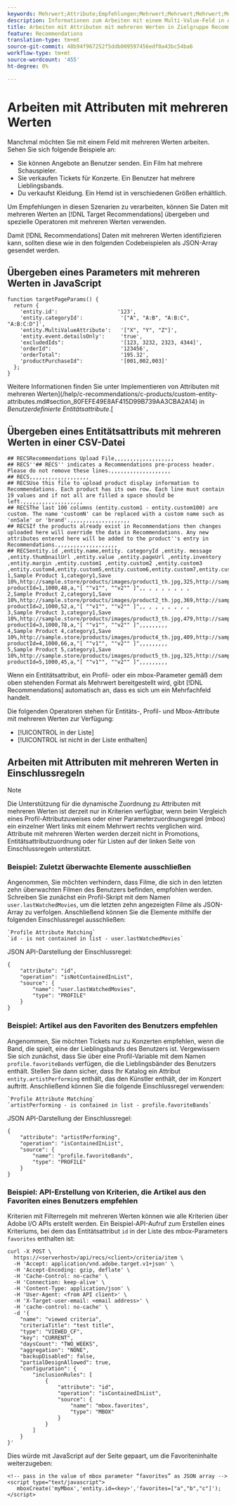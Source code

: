 ```yaml
---
keywords: Mehrwert;Attribute;Empfehlungen;Mehrwert;Mehrwert;Mehrwert;Mehrwert
description: Informationen zum Arbeiten mit einem Multi-Value-Feld in Adobe Target Recommendations unter Verwendung spezieller Multi-Value-Operatoren.
title: Arbeiten mit Attributen mit mehreren Werten in Zielgruppe Recommendations
feature: Recommendations
translation-type: tm+mt
source-git-commit: 48b94f967252f5ddb009597456edf0a43bc54ba6
workflow-type: tm+mt
source-wordcount: '455'
ht-degree: 0%

---
```



# Arbeiten mit Attributen mit mehreren Werten

Manchmal möchten Sie mit einem Feld mit mehreren Werten arbeiten. Sehen Sie sich folgende Beispiele an:

* Sie können Angebote an Benutzer senden. Ein Film hat mehrere Schauspieler.
* Sie verkaufen Tickets für Konzerte. Ein Benutzer hat mehrere Lieblingsbands.
* Du verkaufst Kleidung. Ein Hemd ist in verschiedenen Größen erhältlich.

Um Empfehlungen in diesen Szenarien zu verarbeiten, können Sie Daten mit mehreren Werten an [!DNL Target Recommendations] übergeben und spezielle Operatoren mit mehreren Werten verwenden.

Damit [!DNL Recommendations] Daten mit mehreren Werten identifizieren kann, sollten diese wie in den folgenden Codebeispielen als JSON-Array gesendet werden.

## Übergeben eines Parameters mit mehreren Werten in JavaScript

```
function targetPageParams() { 
  return { 
    'entity.id':                   '123', 
    'entity.categoryId':            '["A", "A:B", "A:B:C", "A:B:C:D"]',        
    'entity.MultiValueAttribute':   '["X", "Y", "Z"]', 
    'entity.event.detailsOnly':     'true', 
    'excludedIds":                  '[123, 3232, 2323, 4344]', 
    'orderId":                      '123456', 
    'orderTotal":                   '195.32', 
    'productPurchaseId":            '[001,002,003]' 
  }; 
}
```

Weitere Informationen finden Sie unter Implementieren von Attributen mit mehreren Werten](/help/c-recommendations/c-products/custom-entity-attributes.md#section_80FEFE49E8AF415D99B739AA3CBA2A14) in *Benutzerdefinierte Entitätsattribute*.[

## Übergeben eines Entitätsattributs mit mehreren Werten in einer CSV-Datei

```
## RECSRecommendations Upload File,,,,,,,,,,,,,,,,,,,
## RECS''## RECS'' indicates a Recommendations pre-process header. Please do not remove these lines.,,,,,,,,,,,,,,,,,,,
## RECS,,,,,,,,,,,,,,,,,,,
## RECSUse this file to upload product display information to Recommendations. Each product has its own row. Each line must contain 19 values and if not all are filled a space should be left.,,,,,,,,,,,,,,,,,,,
## RECSThe last 100 columns (entity.custom1 - entity.custom100) are custom. The name 'customN' can be replaced with a custom name such as 'onSale' or 'brand'.,,,,,,,,,,,,,,,,,,,
## RECSIf the products already exist in Recommendations then changes uploaded here will override the data in Recommendations. Any new attributes entered here will be added to the product''s entry in Recommendations.,,,,,,,,,,,,,,,,,,,
## RECSentity.id ,entity.name,entity. categoryId ,entity. message ,entity.thumbnailUrl ,entity.value ,entity.pageUrl ,entity.inventory ,entity.margin ,entity.custom1 ,entity.custom2 ,entity.custom3 ,entity.custom4,entity.custom5,entity.custom6,entity.custom7,entity.custom8,entity.custom9,entity.custom10,
1,Sample Product 1,category1,Save 10%,http://sample.store/products/images/product1_th.jpg,325,http://sample.store/products/product_detail.jsp?productId=1,1000,48,a,"[ ""v1"", ""v2"" ]",, , , , , , , ,
2,Sample Product 2,category1,Save 10%,http://sample.store/products/images/product2_th.jpg,369,http://sample.store/products/product_detail.jsp?productId=2,1000,52,a,"[ ""v1"", ""v2"" ]",, , , , , , , ,
3,Sample Product 3,category1,Save 10%,http://sample.store/products/images/product3_th.jpg,479,http://sample.store/products/product_detail.jsp?productId=3,1000,78,a,"[ ""v1"", ""v2"" ]",,,,,,,,,
4,Sample Product 4,category1,Save 10%,http://sample.store/products/images/product4_th.jpg,409,http://sample.store/products/product_detail.jsp?productId=4,1000,66,a,"[ ""v1"", ""v2"" ]",,,,,,,,,
5,Sample Product 5,category1,Save 10%,http://sample.store/products/images/product5_th.jpg,325,http://sample.store/products/product_detail.jsp?productId=5,1000,45,a,"[ ""v1"", ""v2"" ]",,,,,,,,, 
```

Wenn ein Entitätsattribut, ein Profil- oder ein mbox-Parameter gemäß dem oben stehenden Format als Mehrwert bereitgestellt wird, gibt [!DNL Recommendations] automatisch an, dass es sich um ein Mehrfachfeld handelt.

Die folgenden Operatoren stehen für Entitäts-, Profil- und Mbox-Attribute mit mehreren Werten zur Verfügung:

* [!UICONTROL in der Liste]
* [!UICONTROL ist nicht in der Liste enthalten]

## Arbeiten mit Attributen mit mehreren Werten in Einschlussregeln

>[!NOTE]
>
>Die Unterstützung für die dynamische Zuordnung zu Attributen mit mehreren Werten ist derzeit nur in Kriterien verfügbar, wenn beim Vergleich eines Profil-Attributzuweises oder einer Parameterzuordnungsregel (mbox) ein einzelner Wert links mit einem Mehrwert rechts verglichen wird. Attribute mit mehreren Werten werden derzeit nicht in Promotions, Entitätsattributzuordnung oder für Listen auf der linken Seite von Einschlussregeln unterstützt.

### Beispiel: Zuletzt überwachte Elemente ausschließen

Angenommen, Sie möchten verhindern, dass Filme, die sich in den letzten zehn überwachten Filmen des Benutzers befinden, empfohlen werden. Schreiben Sie zunächst ein Profil-Skript mit dem Namen `user.lastWatchedMovies`, um die letzten zehn angezeigten Filme als JSON-Array zu verfolgen. Anschließend können Sie die Elemente mithilfe der folgenden Einschlussregel ausschließen:

```
`Profile Attribute Matching`
`id - is not contained in list - user.lastWatchedMovies`
```

JSON API-Darstellung der Einschlussregel:

```
{
    "attribute": "id",
    "operation": "isNotContainedInList",
    "source": {
        "name": "user.lastWatchedMovies",
        "type": "PROFILE"
    }
} 
```

### Beispiel: Artikel aus den Favoriten des Benutzers empfehlen

Angenommen, Sie möchten Tickets nur zu Konzerten empfehlen, wenn die Band, die spielt, eine der Lieblingsbands des Benutzers ist. Vergewissern Sie sich zunächst, dass Sie über eine Profil-Variable mit dem Namen `profile.favoriteBands` verfügen, die die Lieblingsbänder des Benutzers enthält. Stellen Sie dann sicher, dass Ihr Katalog ein Attribut `entity.artistPerforming` enthält, das den Künstler enthält, der im Konzert auftritt. Anschließend können Sie die folgende Einschlussregel verwenden:

```
`Profile Attribute Matching`
`artistPerforming - is contained in list - profile.favoriteBands`
```

JSON API-Darstellung der Einschlussregel:

```
{
    "attribute": "artistPerforming",
    "operation": "isContainedInList",
    "source": {
        "name": "profile.favoriteBands",
        "type": "PROFILE"
    }
}
```

### Beispiel: API-Erstellung von Kriterien, die Artikel aus den Favoriten eines Benutzers empfehlen

Kriterien mit Filterregeln mit mehreren Werten können wie alle Kriterien über Adobe I/O APIs erstellt werden. Ein Beispiel-API-Aufruf zum Erstellen eines Kriteriums, bei dem das Entitätsattribut `id` in der Liste des mbox-Parameters `favorites` enthalten ist:

```
curl -X POST \
  https://<serverhost>/api/recs/<client>/criteria/item \
  -H 'Accept: application/vnd.adobe.target.v1+json' \
  -H 'Accept-Encoding: gzip, deflate' \
  -H 'Cache-Control: no-cache' \
  -H 'Connection: keep-alive' \
  -H 'Content-Type: application/json' \
  -H 'User-Agent: <from API client>' \
  -H 'X-Target-user-email: <email address>' \
  -H 'cache-control: no-cache' \
  -d '{
    "name": "viewed criteria",
    "criteriaTitle": "test title",
    "type": "VIEWED_CF",
    "key": "CURRENT",
    "daysCount": "TWO_WEEKS",
    "aggregation": "NONE",
    "backupDisabled": false,
    "partialDesignAllowed": true,
    "configuration": {
        "inclusionRules": [
            {
                "attribute": "id",
                "operation": "isContainedInList",
                "source": {
                    "name": "mbox.favorites",
                    "type": "MBOX"
                }
            }
        ]
    }
}'
```

Dies würde mit JavaScript auf der Seite gepaart, um die Favoriteninhalte weiterzugeben:

```
<!-- pass in the value of mbox parameter “favorites” as JSON array -->
<script type="text/javascript">
   mboxCreate('myMbox','entity.id=<key>','favorites=["a","b","c"]');
</script>
```

